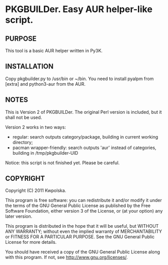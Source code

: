 PKGBUILDer.  Easy AUR helper-like script.
==============

PURPOSE
-------
This tool is a basic AUR helper written in Py3K.

INSTALLATION
------------
Copy pkgbuilder.py to /usr/bin or ~/bin.  You need to install
pyalpm from [extra] and python3-aur from the AUR.

NOTES
-----
This is Version 2 of PKGBUILDer.  The original Perl version is included,
but it shall not be used.

Version 2 works in two ways:

 *  regular: search outputs category/package, building in current
    working directory;
 *  pacman wrapper-friendly: search outputs 'aur' instead of categories,
    building in /tmp/pkgbuilder-UID

Notice: this script is not finished yet.  Please be careful.

COPYRIGHT
---------
Copyright (C) 2011 Kwpolska.

This program is free software: you can redistribute it and/or modify
it under the terms of the GNU General Public License as published by
the Free Software Foundation, either version 3 of the License, or
(at your option) any later version.

This program is distributed in the hope that it will be useful,
but WITHOUT ANY WARRANTY; without even the implied warranty of
MERCHANTABILITY or FITNESS FOR A PARTICULAR PURPOSE.  See the
GNU General Public License for more details.

You should have received a copy of the GNU General Public License
along with this program.  If not, see <http://www.gnu.org/licenses/>.
